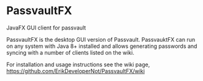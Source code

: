 # PassvaultFX
JavaFX GUI client for passvault

PassvaultFX is the desktop GUI version of Passvault. PassvauktFX can run on any system with Java 8+ installed and allows generating passwords and syncing with a number of clients listed on the wiki.

For installation and usage instructions see the wiki page, https://github.com/ErikDeveloperNot/PassvaultFX/wiki

